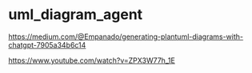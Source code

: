 # uml_diagram_agent


https://medium.com/@Empanado/generating-plantuml-diagrams-with-chatgpt-7905a34b6c14

https://www.youtube.com/watch?v=ZPX3W77h_1E
